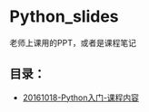 # Python_slides
老师上课用的PPT，或者是课程笔记
## 目录：
+ [20161018-Python入门-课程内容](https://github.com/WiseRClubPython/Python_slides/blob/master/20161018-Python%E5%85%A5%E9%97%A8-%E8%AF%BE%E7%A8%8B%E5%86%85%E5%AE%B9.md)
